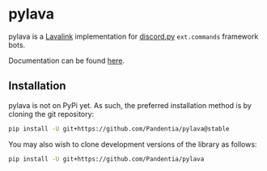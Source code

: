 # pylava

pylava is a [Lavalink](https://github.com/Frederikam/Lavalink) implementation
for [discord.py](https://github.com/Rapptz/discord.py) `ext.commands` framework
bots.

Documentation can be found [here](https://pylava.readthedocs.io/en/latest/).

## Installation

pylava is not on PyPi yet. As such, the preferred installation method is
by cloning the git repository:
```sh
pip install -U git+https://github.com/Pandentia/pylava@stable
```

You may also wish to clone development versions of the library as follows:
```sh
pip install -U git+https://github.com/Pandentia/pylava
```
